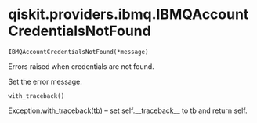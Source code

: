<span id="qiskit-providers-ibmq-ibmqaccountcredentialsnotfound" />

# qiskit.providers.ibmq.IBMQAccountCredentialsNotFound

<span id="undefined" />

`IBMQAccountCredentialsNotFound(*message)`

Errors raised when credentials are not found.

Set the error message.

<span id="undefined" />

`with_traceback()`

Exception.with\_traceback(tb) – set self.\_\_traceback\_\_ to tb and return self.
